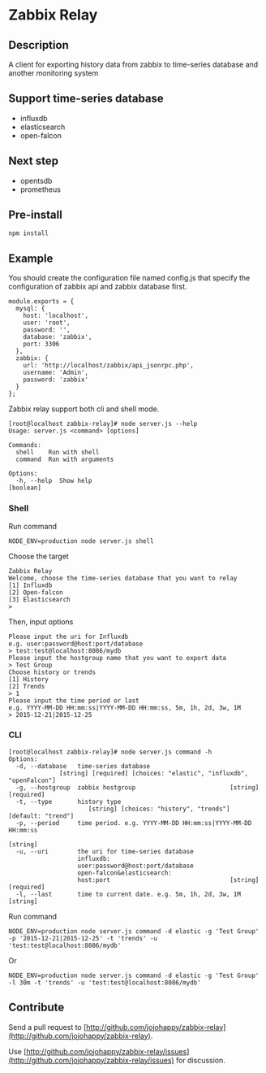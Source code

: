 # Zabbix Relay

## Description

A client for exporting history data from zabbix to time-series database and another monitoring system

## Support time-series database

* influxdb
* elasticsearch
* open-falcon

## Next step

* opentsdb
* prometheus

## Pre-install

```
npm install
```

## Example

You should create the configuration file named config.js that specify the configuration of zabbix api and zabbix database first. 

```
module.exports = {
  mysql: {
    host: 'localhost',
    user: 'root',
    password: '',
    database: 'zabbix',
    port: 3306
  },
  zabbix: {
    url: 'http://localhost/zabbix/api_jsonrpc.php',
    username: 'Admin',
    password: 'zabbix'
  }
};
```

Zabbix relay support both cli and shell mode.

```
[root@localhost zabbix-relay]# node server.js --help
Usage: server.js <command> [options]

Commands:
  shell    Run with shell
  command  Run with arguments

Options:
  -h, --help  Show help                                                [boolean]
```


### Shell

Run command

```
NODE_ENV=production node server.js shell
```

Choose the target

```
Zabbix Relay
Welcome, choose the time-series database that you want to relay
[1] Influxdb
[2] Open-falcon
[3] Elasticsearch
>
```

Then, input options

```
Please input the uri for Influxdb
e.g. user:password@host:port/database
> test:test@localhost:8086/mydb
Please input the hostgroup name that you want to export data
> Test Group
Choose history or trends
[1] History
[2] Trends
> 1
Please input the time period or last
e.g. YYYY-MM-DD HH:mm:ss|YYYY-MM-DD HH:mm:ss, 5m, 1h, 2d, 3w, 1M
> 2015-12-21|2015-12-25
```


### CLI

```
[root@localhost zabbix-relay]# node server.js command -h
Options:
  -d, --database   time-series database
              [string] [required] [choices: "elastic", "influxdb", "openFalcon"]
  -g, --hostgroup  zabbix hostgroup                          [string] [required]
  -t, --type       history type
                      [string] [choices: "history", "trends"] [default: "trend"]
  -p, --period     time period. e.g. YYYY-MM-DD HH:mm:ss|YYYY-MM-DD HH:mm:ss
                                                                        [string]
  -u, --uri        the uri for time-series database
                   influxdb:
                   user:password@host:port/database
                   open-falcon&elasticsearch:
                   host:port                                 [string] [required]
  -l, --last       time to current date. e.g. 5m, 1h, 2d, 3w, 1M        [string]
```

Run command

```
NODE_ENV=production node server.js command -d elastic -g 'Test Group' -p '2015-12-21|2015-12-25' -t 'trends' -u 'test:test@localhost:8086/mydb'
```

Or

```
NODE_ENV=production node server.js command -d elastic -g 'Test Group' -l 30m -t 'trends' -u 'test:test@localhost:8086/mydb'
```

## Contribute

Send a pull request to [http://github.com/jojohappy/zabbix-relay](http://github.com/jojohappy/zabbix-relay). 

Use [http://github.com/jojohappy/zabbix-relay/issues](http://github.com/jojohappy/zabbix-relay/issues) for discussion.
